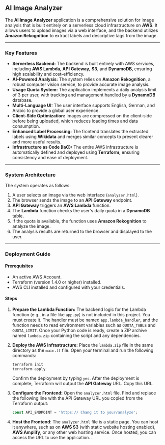 ## **AI Image Analyzer**

The **AI Image Analyzer** application is a comprehensive solution for image analysis that is built entirely on a serverless cloud infrastructure on **AWS**. It allows users to upload images via a web interface, and the backend utilizes **Amazon Rekognition** to extract labels and descriptive tags from the image.

-----

### **Key Features**

  * **Serverless Backend:** The backend is built entirely with AWS services, including **AWS Lambda**, **API Gateway**, **S3**, and **DynamoDB**, ensuring high scalability and cost-efficiency.
  * **AI-Powered Analysis:** The system relies on **Amazon Rekognition**, a robust computer vision service, to provide accurate image analysis.
  * **Usage Quota System:** The application implements a daily analysis limit of 3 per user, with tracking and management handled by a **DynamoDB** database.
  * **Multi-Language UI:** The user interface supports English, German, and Arabic to provide a global user experience.
  * **Client-Side Optimization:** Images are compressed on the client-side before being uploaded, which reduces loading times and data consumption.
  * **Enhanced Label Processing:** The frontend translates the extracted labels using **Wikidata** and merges similar concepts to present clearer and more useful results.
  * **Infrastructure as Code (IaC):** The entire AWS infrastructure is automatically defined and deployed using **Terraform**, ensuring consistency and ease of deployment.

-----

### **System Architecture**

The system operates as follows:

1.  A user selects an image via the web interface (`analyzer.html`).
2.  The browser sends the image to an **API Gateway** endpoint.
3.  **API Gateway** triggers an **AWS Lambda** function.
4.  The **Lambda** function checks the user's daily quota in a **DynamoDB** table.
5.  If the quota is available, the function uses **Amazon Rekognition** to analyze the image.
6.  The analysis results are returned to the browser and displayed to the user.

-----

### **Deployment Guide**

#### **Prerequisites**

  * An active AWS Account.
  * Terraform (version 1.4.0 or higher) installed.
  * AWS CLI installed and configured with your credentials.

#### **Steps**

1.  **Prepare the Lambda Function:** The backend logic for the Lambda function (e.g., in a file like `app.py`) is not included in this project. You must create it. The handler must be named `app.lambda_handler`, and the function needs to read environment variables such as `QUOTA_TABLE` and `QUOTA_LIMIT`. Once your Python code is ready, create a ZIP archive named `lambda.zip` containing the script and any dependencies.

2.  **Deploy the AWS Infrastructure:** Place the `lambda.zip` file in the same directory as the `main.tf` file. Open your terminal and run the following commands:

    ```sh
    terraform init
    terraform apply
    ```

    Confirm the deployment by typing `yes`. After the deployment is complete, Terraform will output the **API Gateway** URL. Copy this URL.

3.  **Configure the Frontend:** Open the `analyzer.html` file. Find and replace the following line with the API Gateway URL you copied from the Terraform output:

    ```javascript
    const API_ENDPOINT = 'https:// Chang it to your/analyze';
    ```

4.  **Host the Frontend:** The `analyzer.html` file is a static page. You can host it anywhere, such as on **AWS S3** (with static website hosting enabled), **AWS Amplify**, or any other web hosting service. Once hosted, you can access the URL to use the application.
.